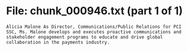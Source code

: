 ﻿# File: chunk_000946.txt (part 1 of 1)
```
Alicia Malone As Director, Communications/Public Relations for PCI SSC, Ms. Malone develops and executes proactive communications and stakeholder engagement programs to educate and drive global collaboration in the payments industry.
```

